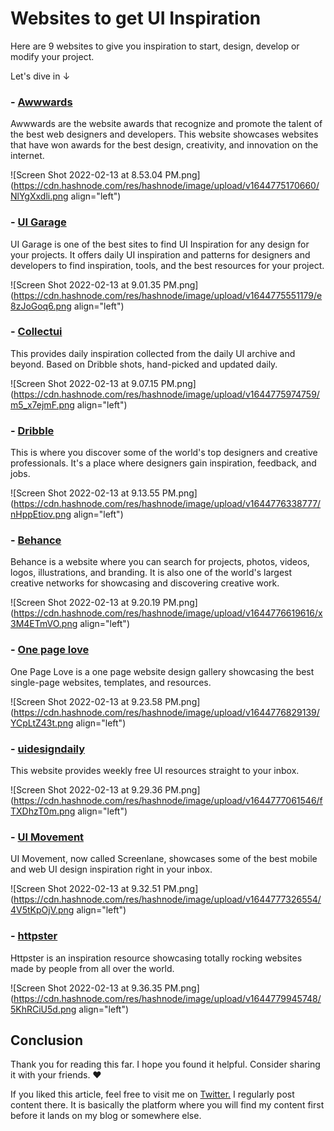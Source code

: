 # Websites to get UI Inspiration

Here are 9 websites to give you inspiration to start, design, develop or modify your project.

Let's dive in ↓

### \- [Awwwards](https://www.awwwards.com)

Awwwards are the website awards that recognize and promote the talent of the best web designers and developers. This website showcases websites that have won awards for the best design, creativity, and innovation on the internet.

![Screen Shot 2022-02-13 at 8.53.04 PM.png](https://cdn.hashnode.com/res/hashnode/image/upload/v1644775170660/NlYgXxdli.png align="left")

### \- [UI Garage](https://uigarage.net)

UI Garage is one of the best sites to find UI Inspiration for any design for your projects. It offers daily UI inspiration and patterns for designers and developers to find inspiration, tools, and the best resources for your project.

![Screen Shot 2022-02-13 at 9.01.35 PM.png](https://cdn.hashnode.com/res/hashnode/image/upload/v1644775551179/e8zJoGoq6.png align="left")

### \- [Collectui](https://collectui.com)

This provides daily inspiration collected from the daily UI archive and beyond. Based on Dribble shots, hand-picked and updated daily.

![Screen Shot 2022-02-13 at 9.07.15 PM.png](https://cdn.hashnode.com/res/hashnode/image/upload/v1644775974759/m5_x7ejmF.png align="left")

### \- [Dribble](https://dribbble.com/)

This is where you discover some of the world's top designers and creative professionals. It's a place where designers gain inspiration, feedback, and jobs.

![Screen Shot 2022-02-13 at 9.13.55 PM.png](https://cdn.hashnode.com/res/hashnode/image/upload/v1644776338777/nHppEtiov.png align="left")

### \- [Behance](https://www.behance.net/)

Behance is a website where you can search for projects, photos, videos, logos, illustrations, and branding. It is also one of the world's largest creative networks for showcasing and discovering creative work.

![Screen Shot 2022-02-13 at 9.20.19 PM.png](https://cdn.hashnode.com/res/hashnode/image/upload/v1644776619616/x3M4ETmVO.png align="left")

### \- [One page love](https://onepagelove.com/)

One Page Love is a one page website design gallery showcasing the best single-page websites, templates, and resources.

![Screen Shot 2022-02-13 at 9.23.58 PM.png](https://cdn.hashnode.com/res/hashnode/image/upload/v1644776829139/YCpLtZ43t.png align="left")

### \- [uidesigndaily](https://www.uidesigndaily.com/)

This website provides weekly free UI resources straight to your inbox.

![Screen Shot 2022-02-13 at 9.29.36 PM.png](https://cdn.hashnode.com/res/hashnode/image/upload/v1644777061546/fTXDhzT0m.png align="left")

### \- [UI Movement](https://screenlane.com/?ref=uimovement)

UI Movement, now called Screenlane, showcases some of the best mobile and web UI design inspiration right in your inbox.

![Screen Shot 2022-02-13 at 9.32.51 PM.png](https://cdn.hashnode.com/res/hashnode/image/upload/v1644777326554/4V5tKpOjV.png align="left")

### \- [httpster](https://httpster.net/2022/feb/)

Httpster is an inspiration resource showcasing totally rocking websites made by people from all over the world.

![Screen Shot 2022-02-13 at 9.36.35 PM.png](https://cdn.hashnode.com/res/hashnode/image/upload/v1644779945748/5KhRCiU5d.png align="left")

## Conclusion

Thank you for reading this far. I hope you found it helpful. Consider sharing it with your friends. ❤️

If you liked this article, feel free to visit me on [Twitter.](https://twitter.com/MbaziiraRonn) I regularly post content there. It is basically the platform where you will find my content first before it lands on my blog or somewhere else.